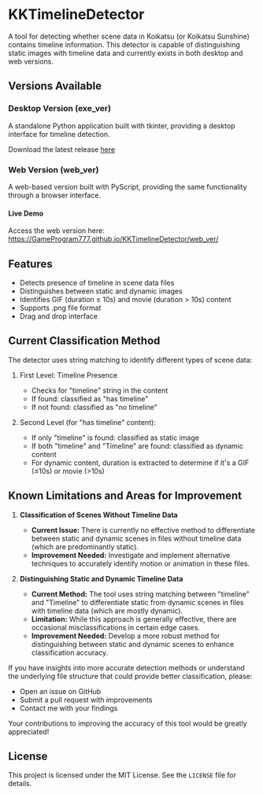 # KKTimelineDetector

A tool for detecting whether scene data in Koikatsu (or Koikatsu Sunshine) contains timeline information. This detector is capable of distinguishing static images with timeline data and currently exists in both desktop and web versions.

## Versions Available

### Desktop Version (exe_ver)
A standalone Python application built with tkinter, providing a desktop interface for timeline detection.

Download the latest release [here](https://github.com/GameProgram777/KKTimelineDetector/releases)


### Web Version (web_ver)
A web-based version built with PyScript, providing the same functionality through a browser interface.

#### Live Demo
Access the web version here: https://GameProgram777.github.io/KKTimelineDetector/web_ver/

## Features
- Detects presence of timeline in scene data files
- Distinguishes between static and dynamic images
- Identifies GIF (duration ≤ 10s) and movie (duration > 10s) content
- Supports .png file format
- Drag and drop interface

## Current Classification Method

The detector uses string matching to identify different types of scene data:

1. First Level: Timeline Presence
   - Checks for "timeline" string in the content
   - If found: classified as "has timeline"
   - If not found: classified as "no timeline"

2. Second Level (for "has timeline" content):
   - If only "timeline" is found: classified as static image
   - If both "timeline" and "Timeline" are found: classified as dynamic content
   - For dynamic content, duration is extracted to determine if it's a GIF (≤10s) or movie (>10s)

## Known Limitations and Areas for Improvement

1. **Classification of Scenes Without Timeline Data**  
   - **Current Issue:** There is currently no effective method to differentiate between static and dynamic scenes in files without timeline data (which are predominantly static).  
   - **Improvement Needed:** Investigate and implement alternative techniques to accurately identify motion or animation in these files.

2. **Distinguishing Static and Dynamic Timeline Data**  
   - **Current Method:** The tool uses string matching between "timeline" and "Timeline" to differentiate static from dynamic scenes in files with timeline data (which are mostly dynamic).  
   - **Limitation:** While this approach is generally effective, there are occasional misclassifications in certain edge cases.  
   - **Improvement Needed:** Develop a more robust method for distinguishing between static and dynamic scenes to enhance classification accuracy.

If you have insights into more accurate detection methods or understand the underlying file structure that could provide better classification, please:
- Open an issue on GitHub
- Submit a pull request with improvements
- Contact me with your findings

Your contributions to improving the accuracy of this tool would be greatly appreciated!


## License

This project is licensed under the MIT License. See the `LICENSE` file for details.